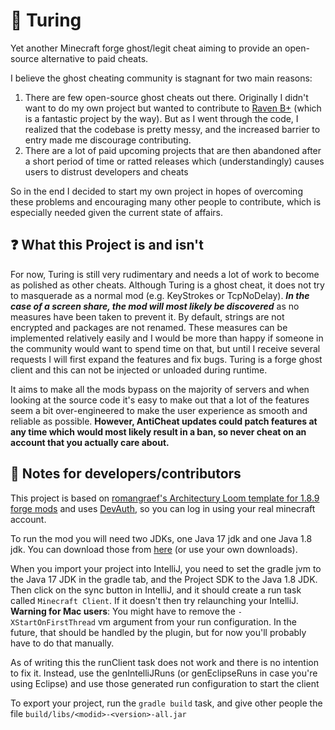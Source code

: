 # 🎇 Turing
Yet another Minecraft forge ghost/legit cheat aiming to provide an open-source alternative to paid cheats.

I believe the ghost cheating community is stagnant for two main reasons:
1. There are few open-source ghost cheats out there. Originally I didn't want to do my own project but wanted to contribute to [Raven B+](https://github.com/Kopamed/Raven-bPLUS) (which is a fantastic project by the way). But as I went through the code, I realized that the codebase is pretty messy, and the increased barrier to entry made me discourage contributing.
2. There are a lot of paid upcoming projects that are then abandoned after a short period of time or ratted releases which (understandingly) causes users to distrust developers and cheats

So in the end I decided to start my own project in hopes of overcoming these problems and encouraging many other people to contribute, which is especially needed given the current state of affairs.

## ❓ What this Project is and isn't
For now, Turing is still very rudimentary and needs a lot of work to become as polished as other cheats. Although Turing is a ghost cheat, it does not try to masquerade as a normal mod (e.g. KeyStrokes or TcpNoDelay). ***In the case of a screen share, the mod will most likely be discovered*** as no measures have been taken to prevent it. By default, strings are not encrypted and packages are not renamed. These measures can be implemented relatively easily and I would be more than happy if someone in the community would want to spend time on that, but until I receive several requests I will first expand the features and fix bugs.
Turing is a forge ghost client and this can not be injected or unloaded during runtime.

It aims to make all the mods bypass on the majority of servers and when looking at the source code it's easy to make out that a lot of the features seem a bit over-engineered to make the user experience as smooth and reliable as possible. **However, AntiCheat updates could patch features at any time which would most likely result in a ban, so never cheat on an account that you actually care about.**

## 📁 Notes for developers/contributors 
This project is based on [romangraef's Architectury Loom template for 1.8.9 forge mods](https://github.com/romangraef/Forge1.8.9Template/) and uses [DevAuth](https://github.com/DJtheRedstoner/DevAuth), so you can log in using your real
minecraft account.

To run the mod you will need two JDKs, one Java 17 jdk and one Java 1.8 jdk. You can download those
from [here](https://adoptium.net/temurin/releases) (or use your own downloads).

When you import your project into IntelliJ, you need to set the gradle jvm to the Java 17 JDK in the gradle tab, and the
Project SDK to the Java 1.8 JDK. Then click on the sync button in IntelliJ, and it should create a run task
called `Minecraft Client`. If it doesn't then try relaunching your IntelliJ. **Warning for Mac users**: You might have to remove the `-XStartOnFirstThread` vm argument from your run configuration. In the future, that should be handled by the plugin, but for now you'll probably have to do that manually. 

As of writing this the runClient task does not work and there is no intention to fix it. Instead, use the genIntelliJRuns (or genEclipseRuns in case you're using Eclipse) and use those generated run configuration to start the client 

To export your project, run the `gradle build` task, and give other people the
file `build/libs/<modid>-<version>-all.jar`
